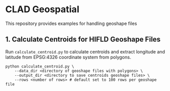# CLAD Geospatial
This repository provides examples for handling geoshape files

## 1. Calculate Centroids for HIFLD Geoshape Files

Run `calculate_centroid.py` to calculate centroids and extract longitude and latitude from EPSG:4326 coordinate system from polygons. 

```
python calculate_centroid.py \
    --data_dir <directory of geoshape files with polygons> \
    --output_dir <directory to save centroids geoshape files> \
    --rows <number of rows> # default set to 100 rows per geoshape file
```